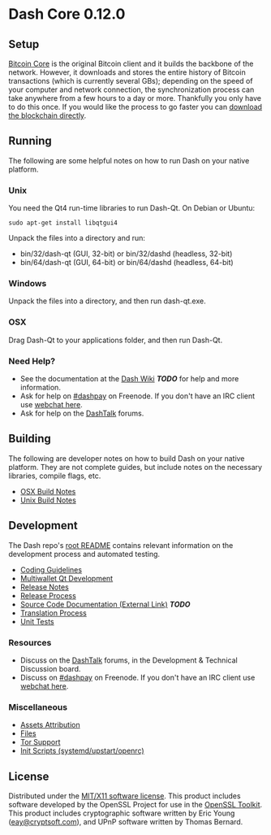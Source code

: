 Dash Core 0.12.0
=====================

Setup
---------------------
[Bitcoin Core](http://bitcoin.org/en/download) is the original Bitcoin client and it builds the backbone of the network. However, it downloads and stores the entire history of Bitcoin transactions (which is currently several GBs); depending on the speed of your computer and network connection, the synchronization process can take anywhere from a few hours to a day or more. Thankfully you only have to do this once. If you would like the process to go faster you can [download the blockchain directly](bootstrap.md).

Running
---------------------
The following are some helpful notes on how to run Dash on your native platform.

### Unix

You need the Qt4 run-time libraries to run Dash-Qt. On Debian or Ubuntu:

	sudo apt-get install libqtgui4

Unpack the files into a directory and run:

- bin/32/dash-qt (GUI, 32-bit) or bin/32/dashd (headless, 32-bit)
- bin/64/dash-qt (GUI, 64-bit) or bin/64/dashd (headless, 64-bit)



### Windows

Unpack the files into a directory, and then run dash-qt.exe.

### OSX

Drag Dash-Qt to your applications folder, and then run Dash-Qt.

### Need Help?

* See the documentation at the [Dash Wiki](https://en.bitcoin.it/wiki/Main_Page) ***TODO***
for help and more information.
* Ask for help on [#dashpay](http://webchat.freenode.net?channels=dashpay) on Freenode. If you don't have an IRC client use [webchat here](http://webchat.freenode.net?channels=dashpay).
* Ask for help on the [DashTalk](https://dashtalk.org/) forums.

Building
---------------------
The following are developer notes on how to build Dash on your native platform. They are not complete guides, but include notes on the necessary libraries, compile flags, etc.

- [OSX Build Notes](build-osx.md)
- [Unix Build Notes](build-unix.md)

Development
---------------------
The Dash repo's [root README](https://github.com/inkvisit/sarmacoins/blob/master/README.md) contains relevant information on the development process and automated testing.

- [Coding Guidelines](coding.md)
- [Multiwallet Qt Development](multiwallet-qt.md)
- [Release Notes](release-notes.md)
- [Release Process](release-process.md)
- [Source Code Documentation (External Link)](https://dev.visucore.com/bitcoin/doxygen/) ***TODO***
- [Translation Process](translation_process.md)
- [Unit Tests](unit-tests.md)

### Resources
* Discuss on the [DashTalk](https://dashtalk.org/) forums, in the Development & Technical Discussion board.
* Discuss on [#dashpay](http://webchat.freenode.net/?channels=dashpay) on Freenode. If you don't have an IRC client use [webchat here](http://webchat.freenode.net/?channels=dashpay).

### Miscellaneous
- [Assets Attribution](assets-attribution.md)
- [Files](files.md)
- [Tor Support](tor.md)
- [Init Scripts (systemd/upstart/openrc)](init.md)

License
---------------------
Distributed under the [MIT/X11 software license](http://www.opensource.org/licenses/mit-license.php).
This product includes software developed by the OpenSSL Project for use in the [OpenSSL Toolkit](https://www.openssl.org/). This product includes
cryptographic software written by Eric Young ([eay@cryptsoft.com](mailto:eay@cryptsoft.com)), and UPnP software written by Thomas Bernard.
